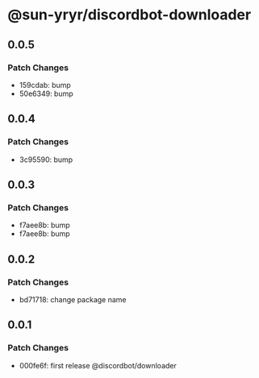 # @sun-yryr/discordbot-downloader

## 0.0.5

### Patch Changes

- 159cdab: bump
- 50e6349: bump

## 0.0.4

### Patch Changes

- 3c95590: bump

## 0.0.3

### Patch Changes

- f7aee8b: bump
- f7aee8b: bump

## 0.0.2

### Patch Changes

- bd71718: change package name

## 0.0.1

### Patch Changes

- 000fe6f: first release @discordbot/downloader
